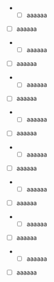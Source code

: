 - - [ ] aaaaaa
- [ ] aaaaaa
- - [ ] aaaaaa
- [ ] aaaaaa
- - [ ] aaaaaa
- [ ] aaaaaa
- - [ ] aaaaaa
- [ ] aaaaaa
- - [ ] aaaaaa
- [ ] aaaaaa
- - [ ] aaaaaa
- [ ] aaaaaa
- - [ ] aaaaaa
- [ ] aaaaaa
- - [ ] aaaaaa
- [ ] aaaaaa
